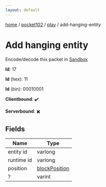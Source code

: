 ```yaml
---
layout: default
---
```


[home](/)  /  [pocket102](/protocol/pocket102)  /  [play](/protocol/pocket102/play)  /  add-hanging-entity

# Add hanging entity

Encode/decode this packet in [Sandbox](../../../sandbox/pocket102#Play.AddHangingEntity)

**Id**: 17

**Id** (hex): 11

**Id** (bin): 00010001

**Clientbound**: ✔️

**Serverbound**: ✖️

## Fields

Name | Type
---|---
entity id | varlong
runtime id | varlong
position | [blockPosition](/protocol/pocket102/types/block-position)
? | varint

